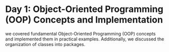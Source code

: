 # Day 1: Object-Oriented Programming (OOP) Concepts and Implementation

we covered fundamental Object-Oriented Programming (OOP) concepts and implemented them in practical examples. Additionally, we discussed the organization of classes into packages.
